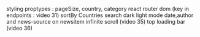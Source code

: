 styling
proptypes : pageSize, country, category
react router dom (key in endpoints : video 31)
sortBy 
Countries
search
dark light mode
date,author and news-source on newsitem
infinite scroll (video 35)
top loading bar (video 36)